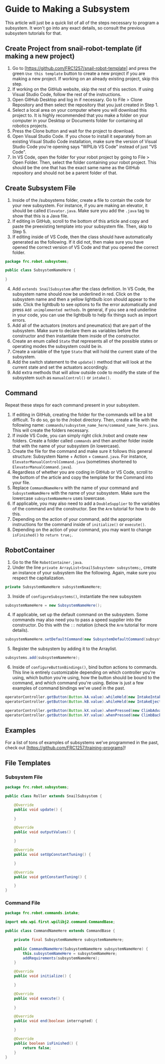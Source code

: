 # Guide to Making a Subsystem

This article will just be a quick list of all of the steps necessary to program a subsystem. It won't go into any exact details, so consult the previous subsystem tutorials for that.

## Create Project from snail-robot-template (if making a new project)

1. Go to [https://github.com/FRC1257/snail-robot-template] and press the green `Use this template` button to create a new project if you are making a new project. If working on an already existing project, skip this step.
2. If working on the GitHub website, skip the rest of this section. If using Visual Studio Code, follow the rest of the instructions.
3. Open GitHub Desktop and log in if necessary. Go to File > Clone Repository and then select the repository that you just created in Step 1.
4. Select a local area on your computer where you will download this project to. It is highly recommended that you make a folder on your computer in your Desktop or Documents folder for containing all robotics projects.
5. Press the Clone button and wait for the project to download.
6. Open Visual Studio Code. If you chose to install it separately from an existing Visual Studio Code installation, make sure the version of Visual Studio Code you're opening says "WPILib VS Code" instead of just "VS Code".
7. In VS Code, open the folder for your robot project by going to File > Open Folder. Then, select the folder containing your robot project. This should be the one that has the exact same name as the GitHub repository and should not be a parent folder of that.

## Create Subsystem File

1. Inside of the /subsystems folder, create a file to contain the code for your new subsystem. For instance, if you are making an elevator, it should be called `Elevator.java`. Make sure you add the `.java` tag to show that this is a Java file.
2. If editing in GitHub, scroll to the bottom of this article and copy and paste the preexisting template into your subsystem file. Then, skip to Step 5.
3. If editing inside of VS Code, then the class should have automatically generated as the following. If it did not, then make sure you have opened the correct version of VS Code and that you opened the correct folder.

```java
package frc.robot.subsystems;

public class SubsystemNameHere {
    
}
```

4. Add `extends SnailSubsystem` after the class definition. In VS Code, the subsystem name should now be underlined in red. Click on the subsystem name and then a yellow lightbulb icon should appear to the side. Click the lightbulb to see options to fix the error automatically and press `Add unimplemented methods`. In general, if you see a red underline in your code, you can use the lightbulb to help fix things such as import errors.
5. Add all of the actuators (motors and pneumatics) that are part of the subsystem. Make sure to declare them as variables before the constructor and then instantiate them inside of the constructor.
6. Create an enum called `State` that represents all of the possible states or operating modes the subsystem could be in.
7. Create a variable of the type `State` that will hold the current state of the subsystem. 
8. Add the switch statement to the `update()` method that will look at the current state and set the actuators accordingly.
9. Add extra methods that will allow outside code to modify the state of the subsystem such as `manualControl()` or `intake()`.

## Command

Repeat these steps for each command present in your subsystem.

1. If editing in GitHub, creating the folder for the commands will be a bit difficult. To do so, go to the /robot directory. Then, create a file with the following name: `commands/subsystem_name_here/command_name_here.java`. This will create the folders necessary.
2. If inside VS Code, you can simply right click /robot and create new folders. Create a folder called `commands` and then another folder inside that with the name of your subsystem (in lowercase).
3. Create the file for the command and make sure it follows this general structure: Subsystem Name + Action + `Command.java`. For instance, `ElevatorManualControlCommand.java` (sometimes shortened to `ElevatorManualCommand.java`).
4. Regardless of whether you are coding in GitHub or VS Code, scroll to the bottom of the article and copy the template for the Command into your file.
5. Replace `CommandNameHere` with the name of your command and `SubsystemNamdHere` with the name of your subsystem. Make sure the lowercase `subsystemNameHere` uses lowercase.
6. If applicable, you may also need to add a `DoubleSupplier` to the variables of the command and the constructor. See the `Arm` tutorial for how to do this.
7. Depending on the action of your command, add the appropriate instructions for the command inside of `initialize()` or `execute()`.
8. Depending on the action of your command, you may want to change `isFinished()` to `return true;`.

## RobotContainer

1. Go to the file `RobotContainer.java`.
2. Under the line `private ArrayList<SnailSubsystem> subsystems;`, create an instance of your subsystem like the following. Again, make sure you respect the capitalization.

```java
private SubsystemNameHere subsystemNameHere;
```

3. Inside of `configureSubsystems()`, instantiate the new subsystem

```java
subsystemNameHere = new SubsystemNameHere();
```

4. If applicable, set up the default command on the subsystem. Some commands may also need you to pass a speed supplier into the constructor. Do this with the `::` notation (check the `Arm` tutorial for more details).

```java
subsystemNameHere.setDefaultCommand(new SubsystemDefaultCommand(subsystemNameHere));
```

5. Register the subsystem by adding it to the Arraylist.

```java
subsystems.add(subsystemNameHere);
```

6. Inside of `configureButtonBindings()`, bind button actions to commands. This line is entirely customizable depending on which controller you're using, which button you're using, how the button should be bound to the command, and which command you're using. Below is just a few examples of command bindings we've used in the past.

```java
operatorController.getButton(Button.kA.value).whileHeld(new IntakeIntakeCommand(intake)); 
operatorController.getButton(Button.kB.value).whileHeld(new IntakeEjectCommand(intake));

operatorController.getButton(Button.kX.value).whenPressed(new ClimbAdvanceCommand(climb));
operatorController.getButton(Button.kY.value).whenPressed(new ClimbBackCommand(climb));
```

## Examples

For a list of tons of examples of subsystems we've programmed in the past, check out [https://github.com/FRC1257/training-programs]!

## File Templates

### Subsystem File

```java
package frc.robot.subsystems;

public class Roller extends SnailSubsystem {

    @Override
    public void update() {
        
    }

    @Override
    public void outputValues() {

    }

    @Override
    public void setUpConstantTuning() {

    }

    @Override
    public void getConstantTuning() {

    }
}
```

### Command File

```java
package frc.robot.commands.intake;

import edu.wpi.first.wpilibj2.command.CommandBase;

public class CommandNameHere extends CommandBase {

    private final SubsystemNameHere subsystemNameHere;
    
    public CommandNameHere(SubsystemNameHere subsystemNameHere) {
        this.subsystemNameHere = subsystemNameHere;
        addRequirements(subsystemNameHere);
    }

    @Override
    public void initialize() {

    }

    @Override
    public void execute() {
        
    }

    @Override
    public void end(boolean interrupted) {

    }

    @Override
    public boolean isFinished() {
        return false;
    }
}
```
